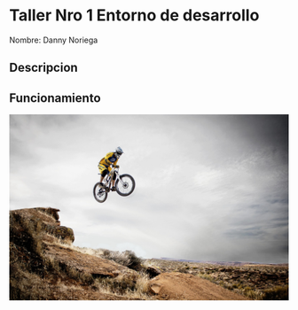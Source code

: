 # Taller Nro 1 Entorno de desarrollo

Nombre: Danny Noriega


## Descripcion 

## Funcionamiento 
![](img/mountain-biking-95032_1280.jpg)
